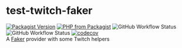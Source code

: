 # test-twitch-faker
[![Packagist Version](https://img.shields.io/packagist/v/mrgoodbytes8667/test-twitch-faker?logo=packagist&logoColor=FFF&style=flat)](https://packagist.org/packages/mrgoodbytes8667/test-twitch-faker)
[![PHP from Packagist](https://img.shields.io/packagist/php-v/mrgoodbytes8667/test-twitch-faker?logo=php&logoColor=FFF&style=flat)](https://packagist.org/packages/mrgoodbytes8667/test-twitch-faker)
![GitHub Workflow Status](https://img.shields.io/github/workflow/status/mrgoodbytes8667/test-twitch-faker/release?label=stable&logo=github&logoColor=FFF&style=flat)
![GitHub Workflow Status](https://img.shields.io/github/workflow/status/mrgoodbytes8667/test-twitch-faker/tests?logo=github&logoColor=FFF&style=flat)
[![codecov](https://img.shields.io/codecov/c/github/mrgoodbytes8667/test-twitch-faker?logo=codecov&logoColor=FFF&style=flat)](https://codecov.io/gh/mrgoodbytes8667/test-twitch-faker)  
A [Faker](https://fakerphp.github.io/) provider with some Twitch helpers  